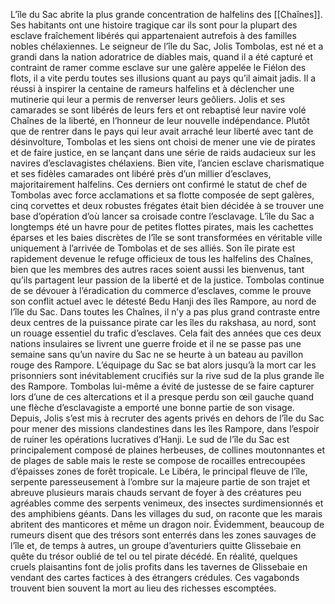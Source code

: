 L’île du Sac abrite la plus grande concentration de halfelins des [[Chaînes]]. Ses habitants ont une histoire tragique car ils sont pour la plupart des esclave fraîchement libérés qui appartenaient autrefois à des familles nobles chélaxiennes. Le seigneur de l’île du Sac, Jolis Tombolas, est né et a grandi dans la nation adoratrice de diables mais, quand il a été capturé et contraint de ramer comme esclave sur une galère appelée le Fiélon des flots, il a vite perdu toutes ses illusions quant au pays qu’il aimait jadis. Il a réussi à inspirer la centaine de rameurs halfelins et à déclencher une mutinerie qui leur a permis de renverser leurs geôliers. Jolis et ses camarades se sont libérés de leurs fers et ont rebaptisé leur navire volé Chaînes de la liberté, en l’honneur de leur nouvelle indépendance. Plutôt que de rentrer dans le pays qui leur avait arraché leur liberté avec tant de désinvolture, Tombolas et les siens ont choisi de mener une vie de pirates et de faire justice, en se lançant dans une série de raids audacieux sur les navires d’esclavagistes chélaxiens. Bien vite, l’ancien esclave charismatique et ses fidèles camarades ont libéré près d’un millier d’esclaves, majoritairement halfelins. Ces derniers ont confirmé le statut de chef de Tombolas avec force acclamations et sa flotte composée de sept galères, cinq corvettes et deux robustes frégates était bien décidée à se trouver une base d’opération d’où lancer sa croisade contre l’esclavage.
L’île du Sac a longtemps été un havre pour de petites flottes pirates, mais les cachettes éparses et les baies discrètes de l’île se sont transformées en véritable ville uniquement à l’arrivée de Tombolas et de ses alliés. Son île pirate est rapidement devenue le refuge officieux de tous les halfelins des Chaînes, bien que les membres des autres races soient aussi les bienvenus, tant qu’ils partagent leur passion de la liberté et de la justice.
Tombolas continue de se dévouer à l’éradication du commerce d’esclaves, comme le prouve son conflit actuel avec le détesté Bedu Hanji des îles Rampore, au nord de l’île du Sac.
Dans toutes les Chaînes, il n’y a pas plus grand contraste entre deux centres de la puissance pirate car les îles du rakshasa, au nord, sont un rouage essentiel du trafic d’esclaves. Cela fait des années que ces deux nations insulaires se livrent une guerre froide et il ne se passe pas une semaine sans qu’un navire du Sac ne se heurte à un bateau au pavillon rouge des Rampore.
L’équipage du Sac se bat alors jusqu’à la mort car les prisonniers sont inévitablement  crucifiés sur la rive sud de la plus grande île des Rampore. Tombolas lui-même a évité de justesse de se faire capturer lors d’une de ces altercations et il a presque perdu son œil gauche quand une flèche d’esclavagiste a emporté une bonne partie de son visage. Depuis, Jolis s’est mis à recruter des agents privés en dehors de l’île du Sac pour mener des missions clandestines dans les îles Rampore, dans l’espoir de ruiner les opérations lucratives d’Hanji.
Le sud de l’île du Sac est principalement composé de plaines herbeuses, de collines moutonnantes et de plages de sable mais le reste se compose de rocailles entrecoupées d’épaisses zones de forêt tropicale. Le Libéra, le principal fleuve de l’île, serpente paresseusement à l’ombre sur la majeure partie de son trajet et abreuve plusieurs marais chauds servant de foyer à des créatures peu agréables comme des serpents venimeux, des insectes surdimensionnés et des amphibiens géants. Dans les villages du sud, on raconte que les marais abritent des manticores et même un dragon noir. Évidemment, beaucoup de rumeurs disent que des trésors sont enterrés dans les zones sauvages de l’île et, de temps à autres, un groupe d’aventuriers quitte Glissebaie en quête du trésor oublié de tel ou tel pirate décédé. En réalité, quelques cruels plaisantins font de jolis profits dans les tavernes de Glissebaie en vendant des cartes factices à des étrangers crédules. Ces vagabonds trouvent bien souvent la mort au lieu des richesses escomptées.